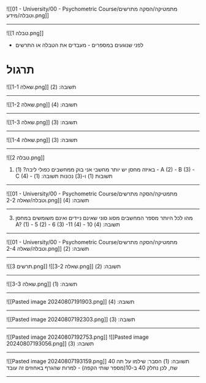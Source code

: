![[01 - University/00 - Psychometric Course/מתמטיקה/הסקה מתרשים וטבלה/מידע.png]]
***
![[טבלה 1.png]]
* לפני שנוגעים במספרים - מעבדים את הטבלה או התרשים

# תרגול
![[שאלה 1-1.png]]
תשובה: (2)
***
![[שאלה 1-2.png]]
תשובה: (4)
***
![[שאלה 1-3.png]]
תשובה: (3)
***
![[שאלה 1-4.png]]
תשובה: (3)
***
![[טבלה 2.png]]
1. באיזה מחסן יש יותר מחשבי אני בוק ממחשבים כפולי ליבה?
	(1) - A
	(2) - B
	(3) - C
	(4) - תשובות (1) ו-(3) נכונות
תשובה: (1)
***
![[01 - University/00 - Psychometric Course/מתמטיקה/הסקה מתרשים וטבלה/שאלה 2-2.png]]
תשובה: (4)
***
3. מהו לכל היותר מספר המחשבים מסוג סוני שאינם ניידים ואינם משומשים במחסן A?
	(1) - 5
	(2) - 6
	(3) -11
	(4) - 10
תשובה: (4)
***
![[01 - University/00 - Psychometric Course/מתמטיקה/הסקה מתרשים וטבלה/שאלה 2-4.png]]
תשובה: (2)
***
![[תרשים 3.png]]
![[שאלה 3-2.png]]
תשובה: (2)
***
![[שאלה 3-3.png]]
תשובה: (1)
***
![[Pasted image 20240807191903.png]]
תשובה: (4)
***
![[Pasted image 20240807192303.png]]
תשובה: (3)
***
![[Pasted image 20240807192753.png]]
![[Pasted image 20240807193056.png]]
תשובה: (3)
***
![[Pasted image 20240807193159.png]]
תשוובה: (1)
הסבר: שילמו על תה 40 שח, לכן נחלק 40 ב-10(מספר שותי הקפה)  - למרות שהגרף באחוזים זה עובד
***

